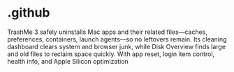 # .github
TrashMe 3 safely uninstalls Mac apps and their related files—caches, preferences, containers, launch agents—so no leftovers remain. Its cleaning dashboard clears system and browser junk, while Disk Overview finds large and old files to reclaim space quickly. With app reset, login item control, health info, and Apple Silicon optimization
